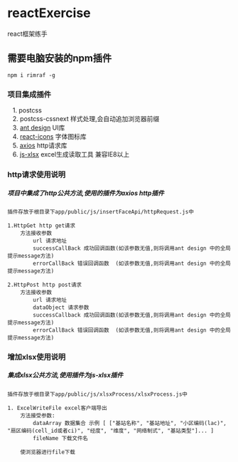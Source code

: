 # reactExercise
react框架练手

## 需要电脑安装的npm插件
    npm i rimraf -g
    
### 项目集成插件
    1. postcss  
    2. postcss-cssnext 样式处理,会自动追加浏览器前缀  
    3. [ant design](https://ant.design/docs/react/introduce-cn) UI库  
    4. [react-icons](https://github.com/gorangajic/react-icons) 字体图标库  
    5. [axios](https://github.com/axios/axios) http请求库  
    6. [js-xlsx](https://github.com/SheetJS/js-xlsx) excel生成读取工具 兼容IE8以上

### http请求使用说明

##### 项目中集成了http公共方法,使用的插件为axios http插件
    插件存放于根目录下app/public/js/insertFaceApi/httpRequest.js中
    
    1.HttpGet http get请求
        方法接收参数
            url 请求地址
            successCallBack 成功回调函数(如该参数无值,则将调用ant design 中的全局提示message方法)
            errorCallBack 错误回调函数  (如该参数无值,则将调用ant design 中的全局提示message方法)
    
    2.HttpPost http post请求
        方法接收参数
            url 请求地址
            dataObject 请求参数
            successCallback 成功回调函数(如该参数无值,则将调用ant design 中的全局提示message方法)
            errorCallBack 错误回调函数  (如该参数无值,则将调用ant design 中的全局提示message方法)
            
### 增加xlsx使用说明

##### 集成xlsx公共方法,使用插件为js-xlsx插件
    插件存放于根目录下app/public/js/xlsxProcess/xlsxProcess.js中
    
    1. ExcelWriteFile excel客户端导出
        方法接受参数:
            dataArray 数据集合 示例 [ ["基站名称", "基站地址", "小区编码(lac)", "扇区编码(cell_id或者ci)", "经度", "维度", "网络制式", "基站类型"]... ]
            fileName 下载文件名
            
        使浏览器进行file下载